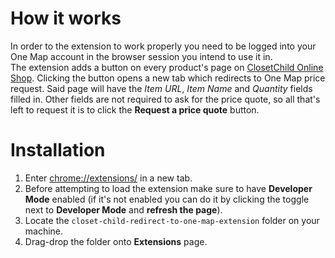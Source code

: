 # How it works 
In order to the extension to work properly you need to be logged into your One Map account in the browser session you intend to use it in.\
The extension adds a button on every product's page on [ClosetChild Online Shop](https://www.closetchildonlineshop.com/). Clicking the button opens a new tab which redirects to One Map price request. Said page will have the *Item URL*, *Item Name* and *Quantity* fields filled in. Other fields are not required to ask for the price quote, so all that's left to request it is to click the **Request a price quote** button.

# Installation
1. Enter [chrome://extensions/](chrome://extensions/) in a new tab.
2. Before attempting to load the extension make sure to have **Developer Mode** enabled (if it's not enabled you can do it by clicking the toggle next to **Developer Mode** and **refresh the page**).
3. Locate the `closet-child-redirect-to-one-map-extension` folder on your machine.
4. Drag-drop the folder onto **Extensions** page.
